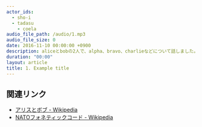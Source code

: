 ```yaml
---
actor_ids:
  - sho-i
  - tadasu
	- coela
audio_file_path: /audio/1.mp3
audio_file_size: 0
date: 2016-11-10 00:00:00 +0900
description: aliceとbobの2人で、alpha、bravo、charlieなどについて話しました。
duration: "00:00"
layout: article
title: 1. Example title
---
```


## 関連リンク

- [アリスとボブ - Wikipedia](https://ja.wikipedia.org/wiki/%E3%82%A2%E3%83%AA%E3%82%B9%E3%81%A8%E3%83%9C%E3%83%96)
- [NATOフォネティックコード - Wikipedia](https://ja.wikipedia.org/wiki/NATO%E3%83%95%E3%82%A9%E3%83%8D%E3%83%86%E3%82%A3%E3%83%83%E3%82%AF%E3%82%B3%E3%83%BC%E3%83%89)
